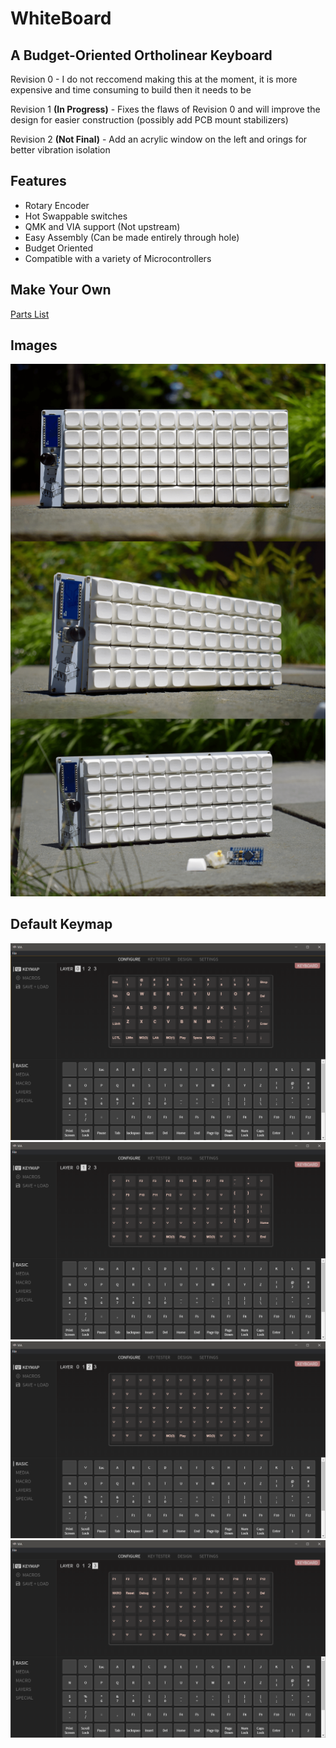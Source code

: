 # WhiteBoard

## A Budget-Oriented Ortholinear Keyboard

Revision 0 - I do not reccomend making this at the moment, it is more expensive and time consuming to build then it needs to be

Revision 1 **(In Progress)** - Fixes the flaws of Revision 0 and will improve the design for easier construction (possibly add PCB mount stabilizers)

Revision 2 **(Not Final)** - Add an acrylic window on the left and orings for better vibration isolation

## Features
- Rotary Encoder
- Hot Swappable switches
- QMK and VIA support (Not upstream)
- Easy Assembly (Can be made entirely through hole)
- Budget Oriented
- Compatible with a variety of Microcontrollers

## Make Your Own
[Parts List](PartsList.md)

## Images
![Keyboard](resources/photoshoot.png)

## Default Keymap
![1](resources/keymap1.png)
![2](resources/keymap2.png)
![3](resources/keymap3.png)
![4](resources/keymap4.png)

